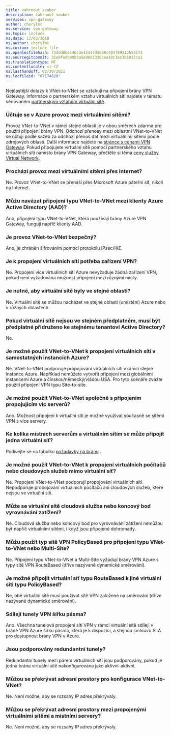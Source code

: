 ```yaml
---
title: zahrnout soubor
description: zahrnout soubor
services: vpn-gateway
author: cherylmc
ms.service: vpn-gateway
ms.topic: include
ms.date: 12/03/2018
ms.author: cherylmc
ms.custom: include file
ms.openlocfilehash: 72ddd0b6cd6c3e12417d3698c403f89312b531f4
ms.sourcegitcommit: 32e0fedb80b5a5ed0d2336cea18c3ec3b5015ca1
ms.translationtype: MT
ms.contentlocale: cs-CZ
ms.lasthandoff: 03/30/2021
ms.locfileid: "67174828"
---
```

Nejčastější dotazy k VNet-to-VNet se vztahují na připojení brány VPN Gateway. Informace o partnerském vztahu virtuálních sítí najdete v tématu věnovaném [partnerským vztahům virtuální sítě](../articles/virtual-network/virtual-network-peering-overview.md).

### <a name="does-azure-charge-for-traffic-between-vnets"></a>Účtuje se v Azure provoz mezi virtuálními sítěmi?

Provoz VNet-to-VNet v rámci stejné oblasti je v obou směrech zdarma pro použití připojení brány VPN. Odchozí přenosy mezi oblastmi VNet-to-VNet se účtují podle sazeb za odchozí přenos dat mezi virtuálními sítěmi podle zdrojových oblastí. Další informace najdete na [stránce s cenami VPN Gateway](https://azure.microsoft.com/pricing/details/vpn-gateway/). Pokud připojujete virtuální sítě pomocí partnerského vztahu virtuálních sítí namísto brány VPN Gateway, přečtěte si téma [ceny služby Virtual Network](https://azure.microsoft.com/pricing/details/virtual-network/).

### <a name="does-vnet-to-vnet-traffic-travel-across-the-internet"></a>Prochází provoz mezi virtuálními sítěmi přes Internet?

Ne. Provoz VNet-to-VNet se přenáší přes Microsoft Azure páteřní síť, nikoli na Internet.

### <a name="can-i-establish-a-vnet-to-vnet-connection-across-azure-active-directory-aad-tenants"></a>Můžu navázat připojení typu VNet-to-VNet mezi klienty Azure Active Directory (AAD)?

Ano, připojení typu VNet-to-VNet, která používají brány Azure VPN Gateway, fungují napříč klienty AAD.

### <a name="is-vnet-to-vnet-traffic-secure"></a>Je provoz VNet-to-VNet bezpečný?

Ano, je chráněn šifrováním pomocí protokolu IPsec/IKE.

### <a name="do-i-need-a-vpn-device-to-connect-vnets-together"></a>Je k propojení virtuálních sítí potřeba zařízení VPN?

Ne. Propojení více virtuálních sítí Azure nevyžaduje žádná zařízení VPN, pokud není vyžadována možnost připojení mezi různými místy.

### <a name="do-my-vnets-need-to-be-in-the-same-region"></a>Je nutné, aby virtuální sítě byly ve stejné oblasti?

Ne. Virtuální sítě se můžou nacházet ve stejné oblasti (umístění) Azure nebo v různých oblastech.

### <a name="if-the-vnets-arent-in-the-same-subscription-do-the-subscriptions-need-to-be-associated-with-the-same-active-directory-tenant"></a>Pokud virtuální sítě nejsou ve stejném předplatném, musí být předplatné přidruženo ke stejnému tenantovi Active Directory?

Ne.

### <a name="can-i-use-vnet-to-vnet-to-connect-virtual-networks-in-separate-azure-instances"></a>Je možné použít VNet-to-VNet k propojení virtuálních sítí v samostatných instancích Azure? 

Ne. VNet-to-VNet podporuje propojování virtuálních sítí v rámci stejné instance Azure. Například nemůžete vytvořit připojení mezi globálními instancemi Azure a čínskou/německý/vládou USA. Pro tyto scénáře zvažte použití připojení VPN typu Site-to-site.

### <a name="can-i-use-vnet-to-vnet-along-with-multi-site-connections"></a>Je možné použít VNet-to-VNet společně s připojením propojujícím víc serverů?

Ano. Možnost připojení k virtuální síti je možné využívat současně se sítěmi VPN s více servery.

### <a name="how-many-on-premises-sites-and-virtual-networks-can-one-virtual-network-connect-to"></a>Ke kolika místních serverům a virtuálním sítím se může připojit jedna virtuální síť?

Podívejte se na tabulku [požadavky na bránu](../articles/vpn-gateway/vpn-gateway-about-vpn-gateway-settings.md#requirements) .

### <a name="can-i-use-vnet-to-vnet-to-connect-vms-or-cloud-services-outside-of-a-vnet"></a>Je možné použít VNet-to-VNet k propojení virtuálních počítačů nebo cloudových služeb mimo virtuální síť?

Ne. Propojení VNet-to-VNet podporují propojování virtuálních sítí. Nepodporuje propojování virtuálních počítačů ani cloudových služeb, které nejsou ve virtuální síti.

### <a name="can-a-cloud-service-or-a-load-balancing-endpoint-span-vnets"></a>Může se virtuální sítě cloudová služba nebo koncový bod vyrovnávání zatížení?

Ne. Cloudová služba nebo koncový bod pro vyrovnávání zatížení nemůžou být napříč virtuálními sítěmi, i když jsou připojené dohromady.

### <a name="can-i-use-a-policybased-vpn-type-for-vnet-to-vnet-or-multi-site-connections"></a>Můžu použít typ sítě VPN PolicyBased pro připojení typu VNet-to-VNet nebo Multi-Site?

Ne. Připojení typu VNet-to-VNet a Multi-Site vyžadují brány VPN Azure s typy sítě VPN RouteBased (dříve nazývané dynamické směrování).

### <a name="can-i-connect-a-vnet-with-a-routebased-vpn-type-to-another-vnet-with-a-policybased-vpn-type"></a>Je možné připojit virtuální síť typu RouteBased k jiné virtuální síti typu PolicyBased?

Ne, obě virtuální sítě musí používat sítě VPN založené na směrování (dříve nazývané dynamické směrování).

### <a name="do-vpn-tunnels-share-bandwidth"></a>Sdílejí tunely VPN šířku pásma?

Ano. Všechna tunelová propojení sítí VPN v rámci virtuální sítě sdílejí v bráně VPN Azure šířku pásma, která je k dispozici, a stejnou smlouvu SLA pro dostupnost brány VPN v Azure.

### <a name="are-redundant-tunnels-supported"></a>Jsou podporovány redundantní tunely?

Redundantní tunely mezi párem virtuálních sítí jsou podporovány, pokud je jedna brána virtuální sítě nakonfigurována jako aktivní-aktivní.

### <a name="can-i-have-overlapping-address-spaces-for-vnet-to-vnet-configurations"></a>Můžou se překrývat adresní prostory pro konfigurace VNet-to-VNet?

Ne. Není možné, aby se rozsahy IP adres překrývaly.

### <a name="can-there-be-overlapping-address-spaces-among-connected-virtual-networks-and-on-premises-local-sites"></a>Můžou se překrývat adresní prostory mezi propojenými virtuálními sítěmi a místními servery?

Ne. Není možné, aby se rozsahy IP adres překrývaly.



